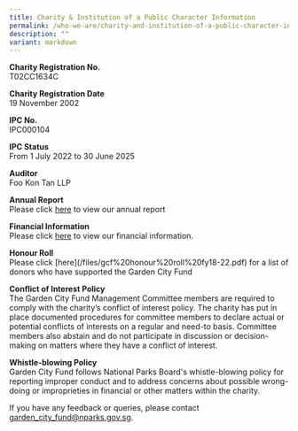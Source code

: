 ```yaml
---
title: Charity & Institution of a Public Character Information
permalink: /who-we-are/charity-and-institution-of-a-public-character-information/
description: ""
variant: markdown
---
```

**Charity Registration No.**  
T02CC1634C  
  
**Charity Registration Date**  
19 November 2002  
  
**IPC No.**  
IPC000104  
  
**IPC Status**  
From 1 July 2022 to 30 June 2025  
  
**Auditor**  
Foo Kon Tan LLP  
  
**Annual Report**  
Please click [here](https://www.nparks.gov.sg/portals/annualreport/garden-city-fund.html) to view our annual report  
  
**Financial Information**  
Please click [here](/files/FY23_FS_online_disclosure.pdf) to view our financial information.  
  
**Honour Roll**  
Please click [here[](/files/Honour_Roll_FY2023.pdf)](/files/gcf%20honour%20roll%20fy18-22.pdf)  for a list of donors who have supported the Garden City Fund

**Conflict of Interest Policy**  
The Garden City Fund Management Committee members are required to comply with the charity’s conflict of interest policy. The charity has put in place documented procedures for committee members to declare actual or potential conflicts of interests on a regular and need-to basis. Committee members also abstain and do not participate in discussion or decision-making on matters where they have a conflict of interest.

**Whistle-blowing Policy**<br>
Garden City Fund follows National Parks Board's whistle-blowing policy for reporting improper conduct and to address concerns about possible wrong-doing or improprieties in financial or other matters within the charity.

If you have any feedback or queries, please contact [garden_city_fund@nparks.gov.sg](garden_city_fund@nparks.gov.sg).